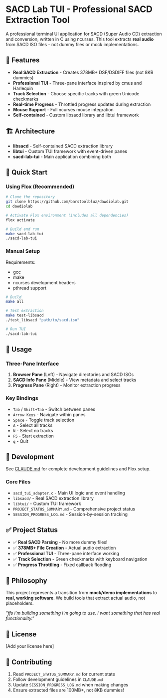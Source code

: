 # SACD Lab TUI - Professional SACD Extraction Tool

A professional terminal UI application for SACD (Super Audio CD) extraction and conversion, written in C using ncurses. This tool extracts **real audio** from SACD ISO files - not dummy files or mock implementations.

## 🎵 Features

- **Real SACD Extraction** - Creates 378MB+ DSF/DSDIFF files (not 8KB dummies)
- **Professional TUI** - Three-pane interface inspired by cmus and Harlequin
- **Track Selection** - Choose specific tracks with green Unicode checkmarks
- **Real-time Progress** - Throttled progress updates during extraction
- **Mouse Support** - Full ncurses mouse integration
- **Self-contained** - Custom libsacd library and libtui framework

## 🏗️ Architecture

- **libsacd** - Self-contained SACD extraction library
- **libtui** - Custom TUI framework with event-driven panes
- **sacd-lab-tui** - Main application combining both

## 🚀 Quick Start

### Using Flox (Recommended)

```bash
# Clone the repository
git clone https://github.com/barstoolbluz/dawdiolab.git
cd dawdiolab

# Activate Flox environment (includes all dependencies)
flox activate

# Build and run
make sacd-lab-tui
./sacd-lab-tui
```

### Manual Setup

Requirements:
- gcc
- make
- ncurses development headers
- pthread support

```bash
# Build
make all

# Test extraction
make test-libsacd
./test_libsacd "path/to/sacd.iso"

# Run TUI
./sacd-lab-tui
```

## 📖 Usage

### Three-Pane Interface

1. **Browser Pane** (Left) - Navigate directories and SACD ISOs
2. **SACD Info Pane** (Middle) - View metadata and select tracks
3. **Progress Pane** (Right) - Monitor extraction progress

### Key Bindings

- `Tab` / `Shift+Tab` - Switch between panes
- `Arrow Keys` - Navigate within panes
- `Space` - Toggle track selection
- `A` - Select all tracks
- `N` - Select no tracks
- `F5` - Start extraction
- `q` - Quit

## 🔧 Development

See [CLAUDE.md](CLAUDE.md) for complete development guidelines and Flox setup.

### Core Files

- `sacd_tui_adapter.c` - Main UI logic and event handling
- `libsacd/` - Real SACD extraction library
- `libtui/` - Custom TUI framework
- `PROJECT_STATUS_SUMMARY.md` - Comprehensive project status
- `SESSION_PROGRESS_LOG.md` - Session-by-session tracking

## ✅ Project Status

- ✅ **Real SACD Parsing** - No more dummy files!
- ✅ **378MB+ File Creation** - Actual audio extraction
- ✅ **Professional TUI** - Three-pane interface working
- ✅ **Track Selection** - Green checkmarks with keyboard navigation
- ✅ **Progress Throttling** - Fixed callback flooding

## 🎯 Philosophy

This project represents a transition from **mock/demo implementations** to **real, working software**. We build tools that extract actual audio, not placeholders.

*"ffs i'm building something i'm going to use. i want something that has real functionality."*

## 📄 License

[Add your license here]

## 🤝 Contributing

1. Read `PROJECT_STATUS_SUMMARY.md` for current state
2. Follow development guidelines in `CLAUDE.md`
3. Update `SESSION_PROGRESS_LOG.md` when making changes
4. Ensure extracted files are 100MB+, not 8KB dummies!